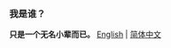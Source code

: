### 我是谁？
**只是一个无名小辈而已。**
[English](https://github.com/HoleHolo/blob/main/README.md) | [简体中文](https://github.com/HoleHolo/HoleHolo/blob/main/README-zh-CN.md)
